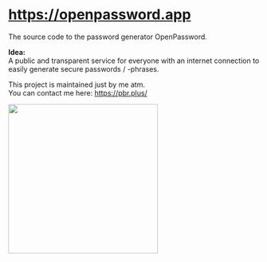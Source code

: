 # https://openpassword.app
The source code to the password generator OpenPassword.

**Idea:**<br>
A public and transparent service for everyone with an internet connection to easily generate secure passwords / -phrases.

This project is maintained just by me atm.<br>
You can contact me here: https://pbr.plus/

<img src="https://user-images.githubusercontent.com/86114549/194907678-47a9d635-9aea-43a3-b5e7-99ca335fa7ec.PNG" width="300">
